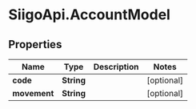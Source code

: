 # SiigoApi.AccountModel

## Properties

Name | Type | Description | Notes
------------ | ------------- | ------------- | -------------
**code** | **String** |  | [optional] 
**movement** | **String** |  | [optional] 


